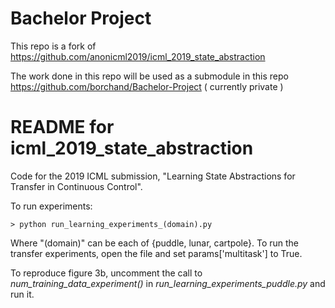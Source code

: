 # Bachelor Project 
This repo is a fork of https://github.com/anonicml2019/icml_2019_state_abstraction

The work done in this repo will be used as a submodule in this repo https://github.com/borchand/Bachelor-Project ( currently private )



# README for icml_2019_state_abstraction
Code for the 2019 ICML submission, "Learning State Abstractions for Transfer in Continuous Control".

To run experiments:

	> python run_learning_experiments_(domain).py

Where "(domain)" can be each of {puddle, lunar, cartpole}. To run the transfer experiments, open the file and set params['multitask'] to True.

To reproduce figure 3b, uncomment the call to _num_training_data_experiment()_ in _run_learning_experiments_puddle.py_ and run it.
